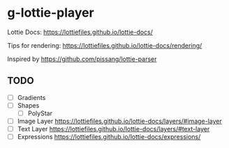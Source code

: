 # g-lottie-player

Lottie Docs: https://lottiefiles.github.io/lottie-docs/

Tips for rendering: https://lottiefiles.github.io/lottie-docs/rendering/

Inspired by https://github.com/pissang/lottie-parser

## TODO

-   [ ] Gradients
-   [ ] Shapes
    -   [ ] PolyStar
-   [ ] Image Layer https://lottiefiles.github.io/lottie-docs/layers/#image-layer
-   [ ] Text Layer https://lottiefiles.github.io/lottie-docs/layers/#text-layer
-   [ ] Expressions https://lottiefiles.github.io/lottie-docs/expressions/
